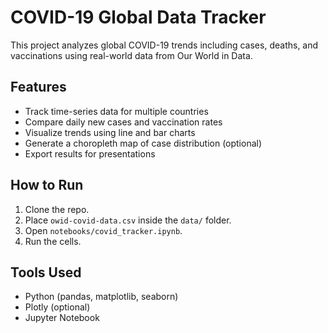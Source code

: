 # COVID-19 Global Data Tracker

This project analyzes global COVID-19 trends including cases, deaths, and vaccinations using real-world data from Our World in Data.

## Features

- Track time-series data for multiple countries
- Compare daily new cases and vaccination rates
- Visualize trends using line and bar charts
- Generate a choropleth map of case distribution (optional)
- Export results for presentations

## How to Run

1. Clone the repo.
2. Place `owid-covid-data.csv` inside the `data/` folder.
3. Open `notebooks/covid_tracker.ipynb`.
4. Run the cells.

## Tools Used

- Python (pandas, matplotlib, seaborn)
- Plotly (optional)
- Jupyter Notebook
